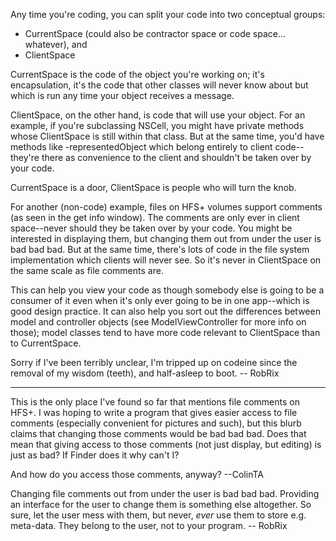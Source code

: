 Any time you're coding, you can split your code into two conceptual groups:


* CurrentSpace (could also be contractor space or code space... whatever), and
* ClientSpace


CurrentSpace is the code of the object you're working on; it's encapsulation, it's the code that other classes will never know about but which is run any time your object receives a message.

ClientSpace, on the other hand, is code that will use your object. For an example, if you're subclassing NSCell, you might have private methods whose ClientSpace is still within that class. But at the same time, you'd have methods like -representedObject which belong entirely to client code--they're there as convenience to the client and shouldn't be taken over by your code.

CurrentSpace is a door, ClientSpace is people who will turn the knob.

For another (non-code) example, files on HFS+ volumes support comments (as seen in the get info window). The comments are only ever in client space--never should they be taken over by your code. You might be interested in displaying them, but changing them out from under the user is bad bad bad. But at the same time, there's lots of code in the file system implementation which clients will never see. So it's never in ClientSpace on the same scale as file comments are.

This can help you view your code as though somebody else is going to be a consumer of it even when it's only ever going to be in one app--which is good design practice. It can also help you sort out the differences between model and controller objects (see ModelViewController for more info on those); model classes tend to have more code relevant to ClientSpace than to CurrentSpace.

Sorry if I've been terribly unclear, I'm tripped up on codeine since the removal of my wisdom (teeth), and half-asleep to boot. -- RobRix

----

This is the only place I've found so far that mentions file comments on HFS+.  I was hoping to write a program that gives easier access to file comments (especially convenient for pictures and such), but this blurb claims that changing those comments would be bad bad bad.  Does that mean that giving access to those comments (not just display, but editing) is just as bad?  If Finder does it why can't I?

And how do you access those comments, anyway?   --ColinTA

Changing file comments out from under the user is bad bad bad. Providing an interface for the user to change them is something else altogether. So sure, let the user mess with them, but never, *ever* use them to store e.g. meta-data. They belong to the user, not to your program. -- RobRix
